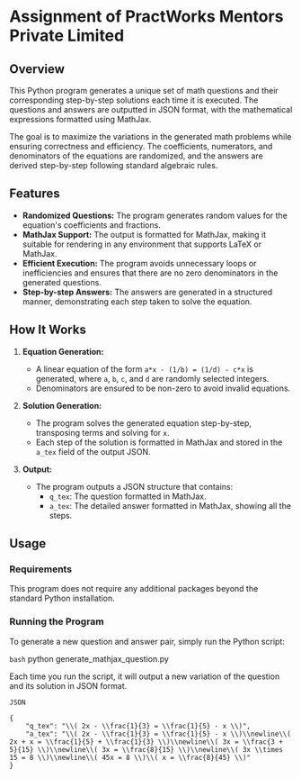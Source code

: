 # Assignment of PractWorks Mentors Private Limited

## Overview

This Python program generates a unique set of math questions and their corresponding step-by-step solutions each time it is executed. The questions and answers are outputted in JSON format, with the mathematical expressions formatted using MathJax.

The goal is to maximize the variations in the generated math problems while ensuring correctness and efficiency. The coefficients, numerators, and denominators of the equations are randomized, and the answers are derived step-by-step following standard algebraic rules.

## Features

- **Randomized Questions:** The program generates random values for the equation's coefficients and fractions.
- **MathJax Support:** The output is formatted for MathJax, making it suitable for rendering in any environment that supports LaTeX or MathJax.
- **Efficient Execution:** The program avoids unnecessary loops or inefficiencies and ensures that there are no zero denominators in the generated questions.
- **Step-by-step Answers:** The answers are generated in a structured manner, demonstrating each step taken to solve the equation.

## How It Works

1. **Equation Generation:**
   - A linear equation of the form `a*x - (1/b) = (1/d) - c*x` is generated, where `a`, `b`, `c`, and `d` are randomly selected integers.
   - Denominators are ensured to be non-zero to avoid invalid equations.

2. **Solution Generation:**
   - The program solves the generated equation step-by-step, transposing terms and solving for `x`.
   - Each step of the solution is formatted in MathJax and stored in the `a_tex` field of the output JSON.

3. **Output:**
   - The program outputs a JSON structure that contains:
     - `q_tex`: The question formatted in MathJax.
     - `a_tex`: The detailed answer formatted in MathJax, showing all the steps.

## Usage

### Requirements

This program does not require any additional packages beyond the standard Python installation.

### Running the Program

To generate a new question and answer pair, simply run the Python script:

```bash```
python generate_mathjax_question.py

Each time you run the script, it will output a new variation of the question and its solution in JSON format.

```JSON```
```
{
    "q_tex": "\\( 2x - \\frac{1}{3} = \\frac{1}{5} - x \\)",
    "a_tex": "\\( 2x - \\frac{1}{3} = \\frac{1}{5} - x \\)\\newline\\( 2x + x = \\frac{1}{5} + \\frac{1}{3} \\)\\newline\\( 3x = \\frac{3 + 5}{15} \\)\\newline\\( 3x = \\frac{8}{15} \\)\\newline\\( 3x \\times 15 = 8 \\)\\newline\\( 45x = 8 \\)\\( x = \\frac{8}{45} \\)"
}
```
